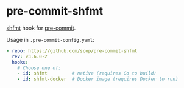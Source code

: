 # pre-commit-shfmt

[shfmt](https://github.com/mvdan/sh#shfmt) hook for
[pre-commit](https://pre-commit.com).

Usage in `.pre-commit-config.yaml`:

```yaml
- repo: https://github.com/scop/pre-commit-shfmt
  rev: v3.6.0-2
  hooks:
    # Choose one of:
    - id: shfmt         # native (requires Go to build)
    - id: shfmt-docker  # Docker image (requires Docker to run)
```
